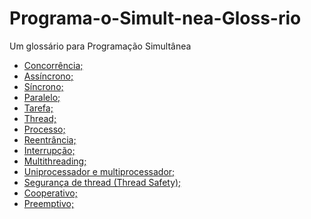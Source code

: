 # Programa-o-Simult-nea-Gloss-rio
Um glossário para Programação Simultânea 

<ul>
  <li><a href="https://www.duckduckgo.com">Concorrência;</li>
  <li>Assíncrono;</li>
  <li>Síncrono;</li>
  <li>Paralelo;</li>
  <li>Tarefa;</li>
  <li>Thread;</li>
  <li>Processo;</li>
  <li>Reentrância;</li>
  <li>Interrupção;</li>
  <li>Multithreading;</li>
  <li>Uniprocessador e multiprocessador;</li>
  <li>Segurança de thread (Thread Safety);</li>
  <li>Cooperativo;</li>
  <li>Preemptivo;</li>
</ul>
